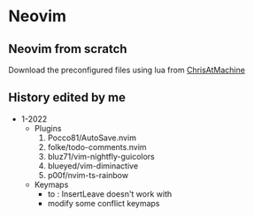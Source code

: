 # Neovim

## Neovim from scratch
Download the preconfigured files using lua from [ChrisAtMachine](https://github.com/LunarVim/Neovim-from-scratch)

## History edited by me
- 1-2022
  - Plugins
    1. Pocco81/AutoSave.nvim
    2. folke/todo-comments.nvim
    3. bluz71/vim-nightfly-guicolors
    4. blueyed/vim-diminactive
    5. p00f/nvim-ts-rainbow
  - Keymaps
    * <C-c> to <ESC> : InsertLeave doesn't work with <C-c>
    * modify some conflict keymaps
